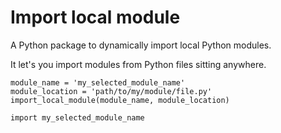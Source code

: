# Import local module
A Python package to dynamically import local Python modules.

It let's you import modules from Python files sitting anywhere.

```
module_name = 'my_selected_module_name'
module_location = 'path/to/my/module/file.py'
import_local_module(module_name, module_location)

import my_selected_module_name
```